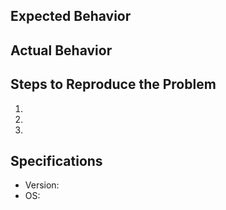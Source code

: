 ## Expected Behavior


## Actual Behavior


## Steps to Reproduce the Problem

  1.
  2.
  3.

## Specifications

  - Version:
  - OS:
